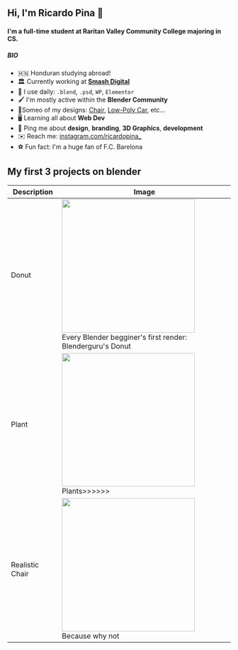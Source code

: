 ## Hi, I'm Ricardo Pina 👋

#### I'm a full-time student at Raritan Valley Community College majoring in CS.

##### BIO

- :honduras: Honduran studying abroad!
- :classical_building: Currently working at [**Smash Digital**](smashdigital.com)
- :roll_of_paper: I use daily: `.blend`, `.psd`, `WP`, `Elementor`
- :paintbrush: I'm mostly active within the **Blender Community**
- :nail_care:Someo of my designs: [Chair](https://www.northmeetssouth.audio), [Low-Poly Car](https://thenping.me), etc…
- :desktop_computer: Learning all about **Web Dev**
- :love_letter: Ping me about **design**, **branding**, **3D Graphics**, **development**
- :envelope: Reach me: [instagram.com/ricardopina_](https://instagram.com/ricardopina_)
- :soccer: Fun fact: I'm a huge fan of F.C. Barelona

## My first 3 projects on blender

| Description       | Image                                                               |
| ----------------- | ------------------------------------------------------------------ |
| Donut         | <img src="https://user-images.githubusercontent.com/54639989/188358061-fe6ec1f8-73ef-4a55-93e6-fdb3b2995dd6.png" width="300" height="300"><br>Every Blender begginer's first render: Blenderguru's Donut  |
| Plant | <img src="https://user-images.githubusercontent.com/54639989/188358064-1751d27e-8e89-4870-b608-e0b4af88cbfd.jpg"  width="300" height="300"> <br> Plants>>>>>>|
| Realistic Chair |<img src="https://user-images.githubusercontent.com/54639989/188358063-91c93b40-b38b-4c46-85c9-7a4a78b00661.jpg" width="300" height="300"><br>Because why not |


